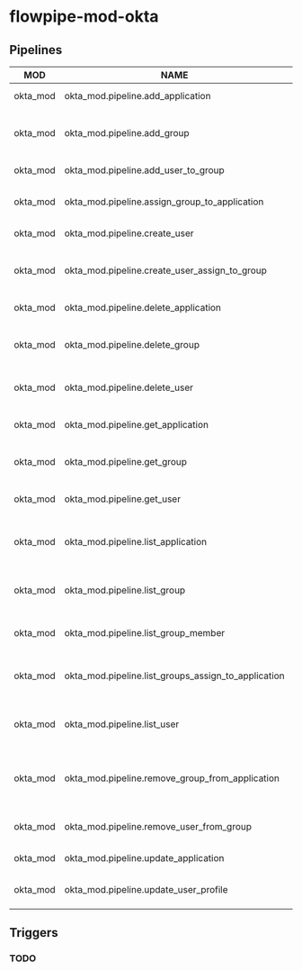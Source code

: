 # flowpipe-mod-okta

## Pipelines
| MOD       | NAME                                               | TITLE                                           | DESCRIPTION                                     | DOCUMENTATION | TAGS |
|-----------|----------------------------------------------------|-------------------------------------------------|-------------------------------------------------|--------------|------|
| okta_mod  | okta_mod.pipeline.add_application                 | Add Application.                                |                                                 |              |      |
| okta_mod  | okta_mod.pipeline.add_group                       | Create a group in the okta account.             |                                                 |              |      |
| okta_mod  | okta_mod.pipeline.add_user_to_group               | Add User to Group.                             |                                                 |              |      |
| okta_mod  | okta_mod.pipeline.assign_group_to_application     | Assign Group to Application.                    |                                                 |              |      |
| okta_mod  | okta_mod.pipeline.create_user                     | Create Okta User.                              |                                                 |              |      |
| okta_mod  | okta_mod.pipeline.create_user_assign_to_group     | Create user and assign them to a group         |                                                 |              |      |
| okta_mod  | okta_mod.pipeline.delete_application              | Delete Application.                            |                                                 |              |      |
| okta_mod  | okta_mod.pipeline.delete_group                    | Delete a group in the okta account.            |                                                 |              |      |
| okta_mod  | okta_mod.pipeline.delete_user                     | Get the details of a user.                    |                                                 |              |      |
| okta_mod  | okta_mod.pipeline.get_application                  | Get an application details.                    |                                                 |              |      |
| okta_mod  | okta_mod.pipeline.get_group                        | Get a group in the okta account.               |                                                 |              |      |
| okta_mod  | okta_mod.pipeline.get_user                         | Get the details of a user.                    |                                                 |              |      |
| okta_mod  | okta_mod.pipeline.list_application                 | List of application of for the account.        |                                                 |              |      |
| okta_mod  | okta_mod.pipeline.list_group                       | List of groups for the okta account.           |                                                 |              |      |
| okta_mod  | okta_mod.pipeline.list_group_member                | List members of a group.                      |                                                 |              |      |
| okta_mod  | okta_mod.pipeline.list_groups_assign_to_application | List groups assign to an application.          |                                                 |              |      |
| okta_mod  | okta_mod.pipeline.list_user                        | List of users for the okta account.            |                                                 |              |      |
| okta_mod  | okta_mod.pipeline.remove_group_from_application     | Remove a group assignment from an application. |                                                 |              |      |
| okta_mod  | okta_mod.pipeline.remove_user_from_group            | Remove User from Group.                        |                                                 |              |      |
| okta_mod  | okta_mod.pipeline.update_application                | Update Application.                            |                                                 |              |      |
| okta_mod  | okta_mod.pipeline.update_user_profile               | Get the details of a user.                    |                                                 |              |      |

## Triggers

### TODO